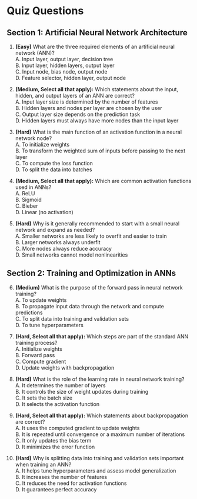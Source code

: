 # Quiz Questions

## Section 1: Artificial Neural Network Architecture

1. **(Easy)** What are the three required elements of an artificial neural network (ANN)?  
A. Input layer, output layer, decision tree  
B. Input layer, hidden layers, output layer  
C. Input node, bias node, output node  
D. Feature selector, hidden layer, output node  

2. **(Medium, Select all that apply):** Which statements about the input, hidden, and output layers of an ANN are correct?  
A. Input layer size is determined by the number of features  
B. Hidden layers and nodes per layer are chosen by the user  
C. Output layer size depends on the prediction task  
D. Hidden layers must always have more nodes than the input layer  

3. **(Hard)** What is the main function of an activation function in a neural network node?  
A. To initialize weights  
B. To transform the weighted sum of inputs before passing to the next layer  
C. To compute the loss function  
D. To split the data into batches  

4. **(Medium, Select all that apply):** Which are common activation functions used in ANNs?  
A. ReLU  
B. Sigmoid  
C. Bieber  
D. Linear (no activation)  

5. **(Hard)** Why is it generally recommended to start with a small neural network and expand as needed?  
A. Smaller networks are less likely to overfit and easier to train  
B. Larger networks always underfit  
C. More nodes always reduce accuracy  
D. Small networks cannot model nonlinearities  

## Section 2: Training and Optimization in ANNs

6. **(Medium)** What is the purpose of the forward pass in neural network training?  
A. To update weights  
B. To propagate input data through the network and compute predictions  
C. To split data into training and validation sets  
D. To tune hyperparameters  

7. **(Hard, Select all that apply):** Which steps are part of the standard ANN training process?  
A. Initialize weights  
B. Forward pass  
C. Compute gradient  
D. Update weights with backpropagation  

8. **(Hard)** What is the role of the learning rate in neural network training?  
A. It determines the number of layers  
B. It controls the size of weight updates during training  
C. It sets the batch size  
D. It selects the activation function  

9. **(Hard, Select all that apply):** Which statements about backpropagation are correct?  
A. It uses the computed gradient to update weights  
B. It is repeated until convergence or a maximum number of iterations  
C. It only updates the bias term  
D. It minimizes the error function  

10. **(Hard)** Why is splitting data into training and validation sets important when training an ANN?  
A. It helps tune hyperparameters and assess model generalization  
B. It increases the number of features  
C. It reduces the need for activation functions  
D. It guarantees perfect accuracy  

